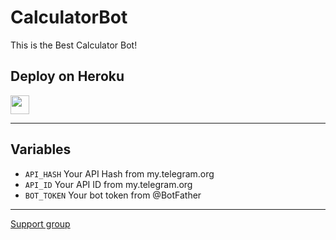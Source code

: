 # CalculatorBot
This is the Best Calculator Bot! 

## Deploy on Heroku


<p align="left">
  <a href="https://heroku.com/deploy?template=https://github.com/LEGENDOSX/CalculatorBot/tree/calc">
     <img height="30px" src="https://img.shields.io/badge/Deploy%20To%20Heroku-blueviolet?style=for-the-badge&logo=heroku">
  </a>
</p>

---

## Variables

- `API_HASH` Your API Hash from my.telegram.org
- `API_ID` Your API ID from my.telegram.org
- `BOT_TOKEN` Your bot token from @BotFather

---

[Support group](https://t.me/Legend_K_Userbot)
